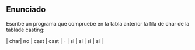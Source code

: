 ## Enunciado

Escribe un programa que compruebe en la tabla anterior la fila de char de la tablade casting:

| char| no | cast | cast | - | si | si | si | si |